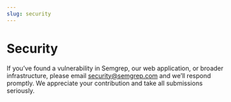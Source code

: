 ```yaml
---
slug: security
---
```


# Security

If you’ve found a vulnerability in Semgrep, our web application, or broader infrastructure, please email [security@semgrep.com](mailto:security@semgrep.com) and we’ll respond promptly. We appreciate your contribution and take all submissions seriously.
